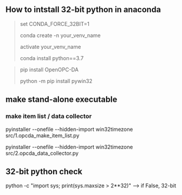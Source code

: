 
## How to intstall 32-bit python in anaconda

> set CONDA_FORCE_32BIT=1
> 
> conda create -n your_venv_name
> 
> activate your_venv_name
> 
> conda install python==3.7
> 

> pip install OpenOPC-DA
> 
> python -m pip install pywin32


## make stand-alone executable 
### make item list / data collector
pyinstaller --onefile --hidden-import win32timezone src/1.opcda_make_item_list.py

pyinstaller --onefile --hidden-import win32timezone src/2.opcda_data_collector.py




## 32-bit python check
python -c "import sys; print(sys.maxsize > 2**32)" 
 --> if False, 32-bit
